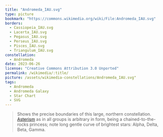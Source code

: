 ```yaml
---
title: "Andromeda_IAU.svg"
type: picture
bookmark: "https://commons.wikimedia.org/wiki/File:Andromeda_IAU.svg"
borders:
  - Cassiopeia_IAU.svg
  - Lacerta_IAU.svg
  - Pegasus_IAU.svg
  - Perseus_IAU.svg
  - Pisces_IAU.svg
  - Triangulum_IAU.svg
constellation:
  - Andromeda
date: 2023-06-26
license: "Creative Commons Attribution 3.0 Unported"
permalink: /wikimedia/:title/
picture: /assets/wikimedia-constellations/Andromeda_IAU.svg"
tags:
  - Andromeda
  - Andromeda Galaxy
  - Star Chart
  - SVG
---
```

> Shows the precise boundaries of this large, northern constellation. [Asterism](/asterism/) as in all groups is arbitrary in form, being a chained-to-the-rocks princess; note long gentle curve of brightest stars: Alpha, Delta, Beta, Gamma.